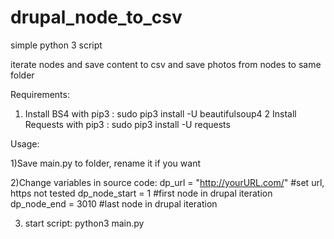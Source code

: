 # drupal_node_to_csv
simple python 3 script


iterate nodes and save content to csv and save photos from nodes to same folder


Requirements:

1) Install BS4 with pip3 : sudo pip3 install -U beautifulsoup4
2 Install Requests with pip3 : sudo pip3 install -U requests


Usage:

1)Save main.py to folder, rename it if you want

2)Change variables in source code:
  dp_url = "http://yourURL.com/" #set url, https not tested
  dp_node_start = 1 #first node in drupal iteration
  dp_node_end = 3010 #last node in drupal iteration

3) start script:
  python3 main.py

